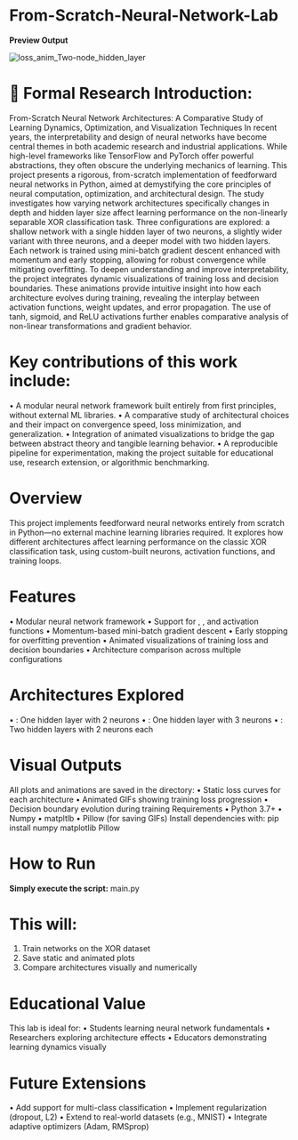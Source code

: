 # From-Scratch-Neural-Network-Lab
**Preview Output**

![loss_anim_Two-node_hidden_layer](loss_anim_Two-node_hidden_layer.gif)

# 🔬 Formal Research Introduction:
From-Scratch Neural Network Architectures: A Comparative Study of Learning Dynamics, Optimization, and Visualization Techniques
In recent years, the interpretability and design of neural networks have become central themes in both academic research and industrial applications. While high-level frameworks like TensorFlow and PyTorch offer powerful abstractions, they often obscure the underlying mechanics of learning. This project presents a rigorous, from-scratch implementation of feedforward neural networks in Python, aimed at demystifying the core principles of neural computation, optimization, and architectural design.
The study investigates how varying network architectures specifically changes in depth and hidden layer size affect learning performance on the non-linearly separable XOR classification task. Three configurations are explored: a shallow network with a single hidden layer of two neurons, a slightly wider variant with three neurons, and a deeper model with two hidden layers. Each network is trained using mini-batch gradient descent enhanced with momentum and early stopping, allowing for robust convergence while mitigating overfitting.
To deepen understanding and improve interpretability, the project integrates dynamic visualizations of training loss and decision boundaries. These animations provide intuitive insight into how each architecture evolves during training, revealing the interplay between activation functions, weight updates, and error propagation. The use of tanh, sigmoid, and ReLU activations further enables comparative analysis of non-linear transformations and gradient behavior.
# Key contributions of this work include:
• 	A modular neural network framework built entirely from first principles, without external ML libraries.
• 	A comparative study of architectural choices and their impact on convergence speed, loss minimization, and generalization.
• 	Integration of animated visualizations to bridge the gap between abstract theory and tangible learning behavior.
• 	A reproducible pipeline for experimentation, making the project suitable for educational use, research extension, or algorithmic benchmarking.

# Overview
This project implements feedforward neural networks entirely from scratch in Python—no external machine learning libraries required. It explores how different architectures affect learning performance on the classic XOR classification task, using custom-built neurons, activation functions, and training loops.
# Features
• 	Modular neural network framework
• 	Support for , , and  activation functions
• 	Momentum-based mini-batch gradient descent
• 	Early stopping for overfitting prevention
• 	Animated visualizations of training loss and decision boundaries
• 	Architecture comparison across multiple configurations
# Architectures Explored
• 	: One hidden layer with 2 neurons
• 	: One hidden layer with 3 neurons
• 	: Two hidden layers with 2 neurons each
# Visual Outputs
All plots and animations are saved in the  directory:
• 	Static loss curves for each architecture
• 	Animated GIFs showing training loss progression
• 	Decision boundary evolution during training
Requirements
• 	Python 3.7+
• 	Numpy
• 	matpltlb
• 	Pillow  (for saving GIFs)
Install dependencies with:
pip install numpy matplotlib Pillow
# How to Run
**Simply execute the script:** main.py

# This will:
1. 	Train networks on the XOR dataset
2. 	Save static and animated plots
3. 	Compare architectures visually and numerically
# Educational Value
This lab is ideal for:
• 	Students learning neural network fundamentals
• 	Researchers exploring architecture effects
• 	Educators demonstrating learning dynamics visually
# Future Extensions
• 	Add support for multi-class classification
• 	Implement regularization (dropout, L2)
• 	Extend to real-world datasets (e.g., MNIST)
• 	Integrate adaptive optimizers (Adam, RMSprop)

